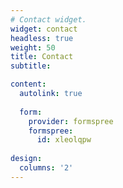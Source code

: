 ```yaml
---
# Contact widget.
widget: contact
headless: true
weight: 50
title: Contact
subtitle:

content:
  autolink: true
  
  form:
    provider: formspree
    formspree:
      id: xleolqpw
  
design:
  columns: '2'
---
```

